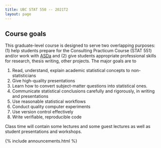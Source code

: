```yaml
---
title: UBC STAT 550 -- 2021T2
layout: page
---
```





## Course goals

This graduate-level course is designed to serve two overlapping purposes: 
(1) help students prepare for the Consulting Practicum Course (STAT 551) 
and/or work with [ASDa](https://asda.stat.ubc.ca) and (2) give students
appropriate professional skills for research, thesis writing, other projects.
The major goals are to 

1. Read, understand, explain academic statistical concepts to non-statisticians
1. Give high-quality presentations
1. Learn how to convert subject-matter questions into statistical ones.
1. Communicate statistical conclusions carefully and rigorously, in writing and presentations
1. Use reasonable statistical workflows
1. Conduct quality computer experiments
1. Use version control effectively
1. Write verifiable, reproducible code



Class time will contain some lectures and some guest lectures as well as student
presentations and workshops.

{% include announcements.html %}
